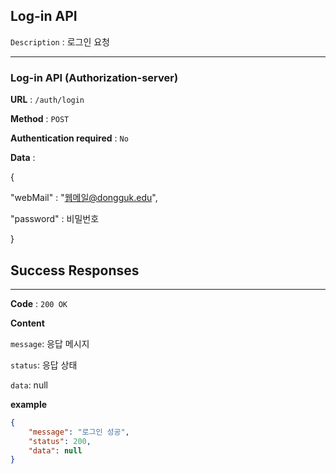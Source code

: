 ## Log-in API 

`Description` : 로그인 요청

___

### Log-in API  (Authorization-server)

**URL** : `/auth/login`

**Method** : `POST`

**Authentication required** : `No`

**Data** : 

{

  "webMail" : "웹메일@dongguk.edu",

  "password" : 비밀번호

 }

## Success Responses

___

**Code** : `200 OK`

**Content**

`message`: 응답 메시지 

`status`: 응답 상태 

`data`:  null

**example**

```json
{
    "message": "로그인 성공",
    "status": 200,
    "data": null
}
```



